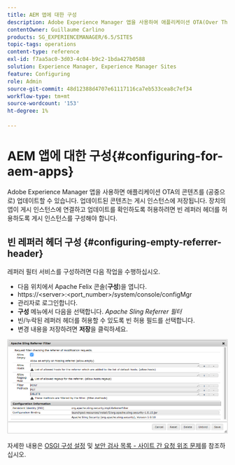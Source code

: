 ```yaml
---
title: AEM 앱에 대한 구성
description: Adobe Experience Manager 앱을 사용하여 애플리케이션 OTA(Over The Air)의 콘텐츠를 업데이트하는 방법을 알아봅니다.
contentOwner: Guillaume Carlino
products: SG_EXPERIENCEMANAGER/6.5/SITES
topic-tags: operations
content-type: reference
exl-id: f7aa5ac0-3d03-4c04-b9c2-1bda427b0588
solution: Experience Manager, Experience Manager Sites
feature: Configuring
role: Admin
source-git-commit: 48d12388d4707e61117116ca7eb533cea8c7ef34
workflow-type: tm+mt
source-wordcount: '153'
ht-degree: 1%

---
```


# AEM 앱에 대한 구성{#configuring-for-aem-apps}

Adobe Experience Manager 앱을 사용하면 애플리케이션 OTA의 콘텐츠를 (공중으로) 업데이트할 수 있습니다. 업데이트된 콘텐츠는 게시 인스턴스에 저장됩니다. 장치의 앱이 게시 인스턴스에 연결하고 업데이트를 확인하도록 허용하려면 빈 레퍼러 헤더를 허용하도록 게시 인스턴스를 구성해야 합니다.

## 빈 레퍼러 헤더 구성 {#configuring-empty-referrer-header}

레퍼러 필터 서비스를 구성하려면 다음 작업을 수행하십시오.

* 다음 위치에서 Apache Felix 콘솔(**구성**)을 엽니다.
* https://&lt;server>:&lt;port_number>/system/console/configMgr
* 관리자로 로그인합니다.
* **구성** 메뉴에서 다음을 선택합니다. *Apache Sling Referrer 필터*
* 빈/누락된 레퍼러 헤더를 허용할 수 있도록 빈 허용 필드를 선택합니다.
* 변경 내용을 저장하려면 **저장**&#x200B;을 클릭하세요.

![chlimage_1-58](assets/chlimage_1-58a.png)

자세한 내용은 [OSGI 구성 설정](/help/sites-deploying/osgi-configuration-settings.md) 및 [보안 검사 목록 - 사이트 간 요청 위조 문제](/help/sites-administering/security-checklist.md#protect-against-cross-site-request-forgery)를 참조하십시오.
